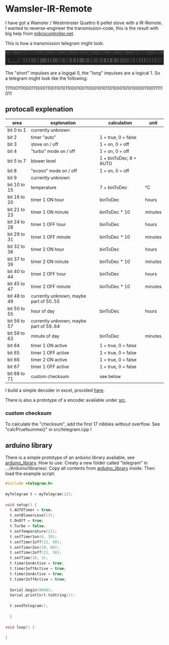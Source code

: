 # Wamsler-IR-Remote

I have got a Wamsler / Westminster Quattro 6 pellet stove with a IR-Remote. I wanted to reverse-engineer the transmission-code, this is the result with big help from [mikrocontroller.net](https://www.mikrocontroller.net/topic/511335#6560508).

This is how a transmission telegram might look:

![transmission-example](https://raw.githubusercontent.com/pascaltippelt/Wamsler-IR-Remote/main/2.PNG)

The "short" impulses are a logigal 0, the "long" impulses are a logical 1. So a telegram might look like the following:

111100111000111000110011010110001001100010101101000101010000110011111011

## protocall explenation

| area | explenation | calculation | unit |
| --- | --- | --- | --- |
| bit 0 to 1 | currently unknown | | |
| bit 2 | timer "auto" | 1 = true, 0 = false | |
| bit 3 | stove on / off | 1 = on, 0 = off | |
| bit 4 | "turbo" mode on / off | 1 = on, 0 = off | |
| bit 5 to 7 | blower level | 1 + binToDec; 6 = AUTO | |
| bit 8  | "econo" mode on / off | 1 = on, 0 = off | |
| bit 9 | currently unknown | | |
| bit 10 to 15 | temperature | 7 + binToDec | °C |
| bit 16 to 20 | timer 1 ON hour | binToDec | hours |
| bit 21 to 23 | timer 1 ON minute | binToDec * 10 | minutes|
| bit 24 to 28 | timer 1 OFF hour | binToDec | hours |
| bit 29 to 31 | timer 1 OFF minute | binToDec * 10 | minutes|
| bit 32 to 36 | timer 2 ON hour | binToDec | hours |
| bit 37 to 39 | timer 2 ON minute | binToDec * 10 | minutes|
| bit 40 to 44 | timer 2 OFF hour | binToDec | hours |
| bit 45 to 47 | timer 2 OFF minute | binToDec * 10 | minutes|
| bit 48 to 49 | currently unknown, maybe part of 50..55 | | |
| bit 50 to 55 | hour of day | binToDec | hours |
| bit 56 to 57 | currently unknown, maybe part of 59..64 | | |
| bit 59 to 63 | minute of day | binToDec | minutes |
| bit 64 | timer 1 ON active | 1 = true, 0 = false | |
| bit 65 | timer 1 OFF active | 1 = true, 0 = false | |
| bit 66 | timer 2 ON active | 1 = true, 0 = false | |
| bit 67 | timer 1 OFF active | 1 = true, 0 = false | |
| bit 68 to 71 | custom checksum | see below | |

I build a simple decoder in excel, provided [here](https://github.com/pascaltippelt/Wamsler-IR-Remote/raw/main/IR-Decoder.xlsx).

There is also a prototype of a encoder available under [src](/src).

### custom checksum

To calculate the "checksum", add the first 17 nibbles without overflow. See "calcPruefsumme()" in src/telegram.cpp !

## arduino library

There is a simple prototype of an arduino library available, see [arduino_library](/arduino_library). How to use: Creaty a new folder called "telegram" in .../Arduino/libraries/. Copy all contents from [arduino_library](/arduino_library) inside. Then load the example script:

```c++
#include <telegram.h>

myTelegram t = myTelegram(13);

void setup() {
  t.AUTOTimer = true;
  t.setBlowerLevel(3);
  t.OnOff = true;
  t.Turbo = false;
  t.setTemperature(21);
  t.setTimer1on(6, 30);
  t.setTimer1off(11, 00);
  t.setTimer2on(19, 00);
  t.setTimer2off(21, 50);
  t.setTime(20, 3);
  t.timer1onActive = true;
  t.timer1offActive = true;
  t.timer2onActive = true;
  t.timer2offActive = true;

  Serial.begin(9600);
  Serial.println(t.toString());
  
  t.sendTelegram();
  
  }

void loop() {

}
```
